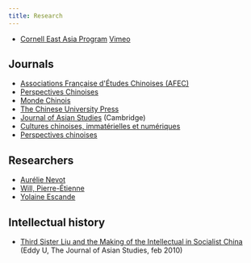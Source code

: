 ```yaml
---
title: Research
---
```


- [Cornell East Asia Program](https://eap.einaudi.cornell.edu/)
  [Vimeo](https://vimeo.com/cornelleastasiaprogram)

## Journals

- [Associations Française d'Études Chinoises (AFEC)](http://www.afec-etudeschinoises.com/)
- [Perspectives Chinoises](http://perspectiveschinoises.revues.org/)
- [Monde Chinois](https://www.cairn.info/revue-monde-chinois.htm)
- [The Chinese University Press](https://www.chineseupress.com/)
- [Journal of Asian Studies](https://www.cambridge.org/core/journals/journal-of-asian-studies) (Cambridge)
- [Cultures chinoises, immatérielles et numériques](http://cultureschine.hypotheses.org/)
- [Perspectives chinoises](http://www.openedition.org/489)

## Researchers

- [Aurélie Nevot](https://www.google.fr/search?q=aur%C3%A9lie+nevot)
- [Will, Pierre-Étienne](http://www.college-de-france.fr/site/pierre-etienne-will/)
- [Yolaine Escande](http://cecmc.ehess.fr/index.php?3088)

## Intellectual history

- [Third Sister Liu and the Making of the Intellectual in Socialist China](https://www.jstor.org/stable/20721771?seq=1#page_scan_tab_contents) (Eddy U, The Journal of Asian Studies, feb 2010)